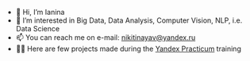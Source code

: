 - 👋 Hi, I’m Ianina
- 👀 I’m interested in Big Data, Data Analysis, Computer Vision, NLP, i.e. Data Science
- 📫 You can reach me on e-mail: nikitinayav@yandex.ru
- 👩‍💻 Here are few projects made during the [Yandex Practicum](https://praktikum.yandex.ru/profile/data-scientist/) training
